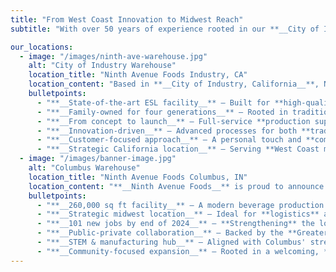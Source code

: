 ```yaml
---
title: "From West Coast Innovation to Midwest Reach"
subtitle: "With over 50 years of experience rooted in our **__City of Industry, California__** headquarters, Ninth Avenue Foods has built a reputation for **quality**, **innovation**, and **family-driven values**. Now, with the expansion to a **new state-of-the-art facility** in **__Columbus, Indiana__**, we’re proud to extend that same commitment to excellence to the **heart of the Midwest**. Together, both locations position us to better serve partners and customers across the country with __cutting-edge technology__, __efficient distribution__, and a __personal touch__ in everything we do."

our_locations:
  - image: "/images/ninth-ave-warehouse.jpg"
    alt: "City of Industry Warehouse"
    location_title: "Ninth Avenue Foods Industry, CA"
    location_content: "Based in **__City of Industry, California__**, Ninth Avenue Foods is a **fourth-generation**, **family-owned** company with over **50 years of experience** in the dairy industry. Known for our commitment to quality and personal service, we combine __cutting-edge technology__ with time-honored values to bring innovative beverage products from concept to shelf."
    bulletpoints:
      - "**__State-of-the-art ESL facility__** – Built for **high-quality** dairy and beverage manufacturing"
      - "**__Family-owned for four generations__** – Rooted in tradition, driven by **innovation**"
      - "**__From concept to launch__** – Full-service **production support** under one roof"
      - "**__Innovation-driven__** – Advanced processes for both **traditional** and **plant-based beverages**"
      - "**__Customer-focused approach__** – A personal touch and **commitment** to going the extra mile"
      - "**__Strategic California location__** – Serving **West Coast markets** with efficiency and scale"
  - image: "/images/banner-image.jpg"
    alt: "Columbus Warehouse"
    location_title: "Ninth Avenue Foods Columbus, IN"
    location_content: "**__Ninth Avenue Foods__** is proud to announce the opening of our **new Midwest headquarters** and production facility in **__Columbus, Indiana__**—our **first location outside of California**. Strategically chosen for its **skilled workforce**, **strong community values**, and **prime location** in the heart of the Midwest, Columbus will play a vital role in our continued growth and innovation in both __dairy__ and __plant-based__ beverage production."
    bulletpoints:
      - "**__260,000 sq ft facility__** – A modern beverage production plant for **dairy** and **plant-based** products"
      - "**__Strategic midwest location__** – Ideal for **logistics** and **regional** distribution"
      - "**__101 new jobs by end of 2024__** – **Strengthening** the local workforce and economy"
      - "**__Public-private collaboration__** – Backed by the **Greater Columbus EDC** and **local partners**"
      - "**__STEM & manufacturing hub__** – Aligned with Columbus' strength in **engineering** and **education**"
      - "**__Community-focused expansion__** – Rooted in a welcoming, **family-friendly** environment"
---
```

